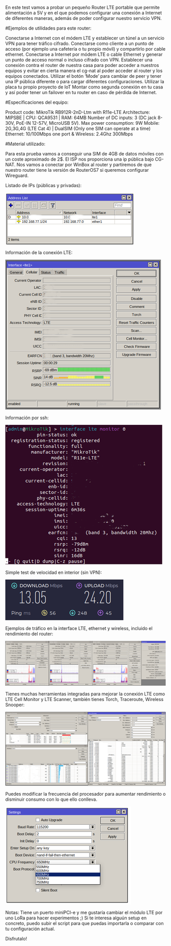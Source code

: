 En este test vamos a probar un pequeño Router LTE portable que permite alimentación a 5V y en el que podemos configurar una conexión a Internet de diferentes maneras, además de poder configurar nuestro servicio VPN.

#Ejemplos de utilidades para este router:

Conectarse a Internet con el módem LTE y establecer un túnel a un servicio VPN para tener tráfico cifrado.
Conectarse como cliente a un punto de acceso (por ejemplo una cafetería o tu propio móvil) y compartirlo por cable ethernet.
Conectarse a Internet por módem LTE o cable Ethernet y generar un punto de acceso normal o incluso cifrado con VPN.
Establecer una conexión contra el router de nuestra casa para poder acceder a nuestros equipos y evitar en cierta manera el cg-nat al poder acceder al router y los equipos conectados.
Utilizar el botón ‘Mode’ para cambiar de peer y tener una IP pública diferente o para cargar diferentes configuraciones.
Utilizar la placa tu propio proyecto de IoT
Montar como segunda conexión en tu casa y así poder tener un failover en tu router en caso de pérdida de Internet.

#Especificaciones del equipo:

Product code: MikroTik RB912R-2nD-Ltm with R11e-LTE
Architecture: MIPSBE | CPU: QCA9531 | RAM: 64MB
Number of DC inputs: 3 (DC jack 8-30V, PoE-IN 12-57V, MicroUSB 5V). Max power consumption: 9W
Mobile: 2G,3G,4G (LTE Cat 4) | DualSIM (Only one SIM can operate at a time)
Ethernet: 10/100Mbps one port & Wireless: 2.4Ghz 300Mbps

#Material utilizado:

Para esta prueba vamos a conseguir una SIM de 4GB de datos móviles con un coste aproximado de 2$. El ISP nos proporciona una ip pública bajo CG-NAT.
Nos vamos a conectar por WinBox al router y partiremos de que nuestro router tiene la versión de RouterOS7 si queremos configurar Wireguard.

Listado de IPs (públicas y privadas):

![](https://github.com/modoBitcoin/mikrotik/blob/main/RB912R-2nD-LTm/ipaddress.png?raw=true)

Información de la conexión LTE:

![](https://github.com/modoBitcoin/mikrotik/blob/main/RB912R-2nD-LTm/lte_info.png?raw=true)

Información por ssh:

![](https://github.com/modoBitcoin/mikrotik/blob/main/RB912R-2nD-LTm/lte_info_console.png?raw=true)

Simple test de velocidad en interior (sin VPN):

![](https://github.com/modoBitcoin/mikrotik/blob/main/RB912R-2nD-LTm/test_indoor.png)

Ejemplos de tráfico en la interface LTE, ethernet y wireless, incluido el rendimiento del router:

![](https://github.com/modoBitcoin/mikrotik/blob/main/RB912R-2nD-LTm/traffic_resources.png?raw=true)

Tienes muchas herramientas integradas para mejorar la conexión LTE como LTE Cell Monitor y LTE Scanner, también tienes Torch, Traceroute, Wireless Snooper:

![](https://github.com/modoBitcoin/mikrotik/blob/main/RB912R-2nD-LTm/tools.png?raw=true)

Puedes modificar la frecuencia del procesador para aumentar rendimiento o disminuir consumo con lo que ello conlleva.

![](https://github.com/modoBitcoin/mikrotik/blob/main/RB912R-2nD-LTm/cpu_frequency.png?raw=true)


Notas: Tiene un puerto miniPCI-e y me gustaría cambiar el módulo LTE por uno LoRa para hacer experimentos ;)
Si te interesa alguún setup en concreto, puedo subir el script para que puedas importarla o comparar con tu configuración actual.

Disfrutalo!
